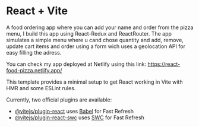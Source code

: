 # React + Vite

A food ordering app where you can add your name and order from the pizza menu, I build this app using React-Redux and ReactRouter.
The app simulates a simple menu where u cand chose quantity and add, remove, update cart items and order using a form wich uses a geolocation API for easy filling the adress.

You can check my app deployed at Netlify using this link: https://react-food-pizza.netlify.app/

This template provides a minimal setup to get React working in Vite with HMR and some ESLint rules.

Currently, two official plugins are available:

- [@vitejs/plugin-react](https://github.com/vitejs/vite-plugin-react/blob/main/packages/plugin-react/README.md) uses [Babel](https://babeljs.io/) for Fast Refresh
- [@vitejs/plugin-react-swc](https://github.com/vitejs/vite-plugin-react-swc) uses [SWC](https://swc.rs/) for Fast Refresh
